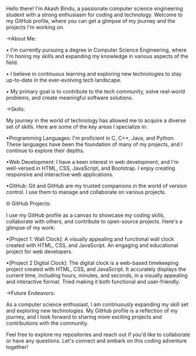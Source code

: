 Hello there! I'm Akash Bindu, a passionate computer science engineering student with a strong enthusiasm for coding and technology. Welcome to my GitHub profile, where you can get a glimpse of my journey and the projects I'm working on.


->About Me:

• I'm currently pursuing a degree in Computer Science Engineering, where I'm honing my skills and expanding my knowledge in various aspects of the field.

• I believe in continuous learning and exploring new technologies to stay up-to-date in the ever-evolving tech landscape.

• My primary goal is to contribute to the tech community, solve real-world problems, and create meaningful software solutions.


->Skills:

My journey in the world of technology has allowed me to acquire a diverse set of skills. Here are some of the key areas I specialize in:

•Programming Languages: I'm proficient in C, C++, Java, and Python. These languages have been the foundation of many of my projects, and I continue to explore their depths.

•Web Development: I have a keen interest in web development, and I'm well-versed in HTML, CSS, JavaScript, and Bootstrap. I enjoy creating responsive and interactive web applications.

•GitHub: Git and GitHub are my trusted companions in the world of version control. I use them to manage and collaborate on various projects.


🌐 GitHub Projects:

I use my GitHub profile as a canvas to showcase my coding skills, collaborate with others, and contribute to open-source projects. Here's a glimpse of my work:

•[Project 1: Wall Clock]: A visually appealing and functional wall clock created with HTML, CSS, and JavaScript. An engaging and educational project for web developers.

•[Project 2 Digital Clock]: The digital clock is a web-based timekeeping project created with HTML, CSS, and JavaScript. It accurately displays the current time, including hours, minutes, and seconds, in a visually appealing and interactive format. Tried making it both functional and user-friendly.




->Future Endeavors:

As a computer science enthusiast, I am continuously expanding my skill set and exploring new technologies. My GitHub profile is a reflection of my journey, and I look forward to sharing more exciting projects and contributions with the community.

Feel free to explore my repositories and reach out if you'd like to collaborate or have any questions. Let's connect and embark on this coding adventure together!

<!---
skypoint2003/skypoint2003 is a ✨ special ✨ repository because its `README.md` (this file) appears on your GitHub profile.
You can click the Preview link to take a look at your changes.
--->
